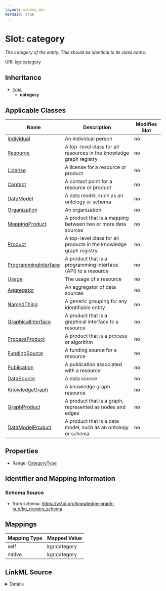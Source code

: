 ```yaml
---
layout: schema_doc
mermaid: true
---
```




# Slot: category


_The category of the entity. This should be identical to its class name._





URI: [kgr:category](https://w3id.org/bridge2ai/data-sheets-schema/category)




## Inheritance

* [type](type.html)
    * **category**






## Applicable Classes

| Name | Description | Modifies Slot |
| --- | --- | --- |
| [Individual](Individual.html) | An individual person |  no  |
| [Resource](Resource.html) | A top-level class for all resources in the knowledge graph registry |  no  |
| [License](License.html) | A license for a resource or product |  no  |
| [Contact](Contact.html) | A contact point for a resource or product |  no  |
| [DataModel](DataModel.html) | A data model, such as an ontology or schema |  no  |
| [Organization](Organization.html) | An organization |  no  |
| [MappingProduct](MappingProduct.html) | A product that is a mapping between two or more data sources |  no  |
| [Product](Product.html) | A top-level class for all products in the knowledge graph registry |  no  |
| [ProgrammingInterface](ProgrammingInterface.html) | A product that is a programming interface (API) to a resource |  no  |
| [Usage](Usage.html) | The usage of a resource |  no  |
| [Aggregator](Aggregator.html) | An aggregator of data sources |  no  |
| [NamedThing](NamedThing.html) | A generic grouping for any identifiable entity |  no  |
| [GraphicalInterface](GraphicalInterface.html) | A product that is a graphical interface to a resource |  no  |
| [ProcessProduct](ProcessProduct.html) | A product that is a process or algorithm |  no  |
| [FundingSource](FundingSource.html) | A funding source for a resource |  no  |
| [Publication](Publication.html) | A publication associated with a resource |  no  |
| [DataSource](DataSource.html) | A data source |  no  |
| [KnowledgeGraph](KnowledgeGraph.html) | A knowledge graph resource |  no  |
| [GraphProduct](GraphProduct.html) | A product that is a graph, represented as nodes and edges |  no  |
| [DataModelProduct](DataModelProduct.html) | A product that is a data model, such as an ontology or schema |  no  |







## Properties

* Range: [CategoryType](CategoryType.html)





## Identifier and Mapping Information







### Schema Source


* from schema: https://w3id.org/knowledge-graph-hub/kg_registry_schema




## Mappings

| Mapping Type | Mapped Value |
| ---  | ---  |
| self | kgr:category |
| native | kgr:category |




## LinkML Source

<details>
```yaml
name: category
description: The category of the entity. This should be identical to its class name.
from_schema: https://w3id.org/knowledge-graph-hub/kg_registry_schema
rank: 1000
is_a: type
domain: NamedThing
alias: category
domain_of:
- NamedThing
- Contact
range: category_type

```
</details>
